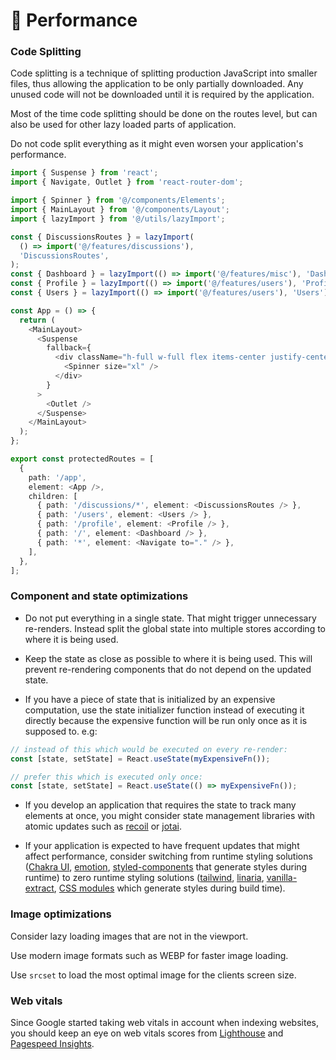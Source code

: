 # 🚄 Performance

### Code Splitting

Code splitting is a technique of splitting production JavaScript into smaller files, thus allowing the application to be only partially downloaded. Any unused code will not be downloaded until it is required by the application.

Most of the time code splitting should be done on the routes level, but can also be used for other lazy loaded parts of application.

Do not code split everything as it might even worsen your application's performance.

```typescript
import { Suspense } from 'react';
import { Navigate, Outlet } from 'react-router-dom';

import { Spinner } from '@/components/Elements';
import { MainLayout } from '@/components/Layout';
import { lazyImport } from '@/utils/lazyImport';

const { DiscussionsRoutes } = lazyImport(
  () => import('@/features/discussions'),
  'DiscussionsRoutes',
);
const { Dashboard } = lazyImport(() => import('@/features/misc'), 'Dashboard');
const { Profile } = lazyImport(() => import('@/features/users'), 'Profile');
const { Users } = lazyImport(() => import('@/features/users'), 'Users');

const App = () => {
  return (
    <MainLayout>
      <Suspense
        fallback={
          <div className="h-full w-full flex items-center justify-center">
            <Spinner size="xl" />
          </div>
        }
      >
        <Outlet />
      </Suspense>
    </MainLayout>
  );
};

export const protectedRoutes = [
  {
    path: '/app',
    element: <App />,
    children: [
      { path: '/discussions/*', element: <DiscussionsRoutes /> },
      { path: '/users', element: <Users /> },
      { path: '/profile', element: <Profile /> },
      { path: '/', element: <Dashboard /> },
      { path: '*', element: <Navigate to="." /> },
    ],
  },
];
```

### Component and state optimizations

- Do not put everything in a single state. That might trigger unnecessary re-renders. Instead split the global state into multiple stores according to where it is being used.

- Keep the state as close as possible to where it is being used. This will prevent re-rendering components that do not depend on the updated state.

- If you have a piece of state that is initialized by an expensive computation, use the state initializer function instead of executing it directly because the expensive function will be run only once as it is supposed to. e.g:

```javascript
// instead of this which would be executed on every re-render:
const [state, setState] = React.useState(myExpensiveFn());

// prefer this which is executed only once:
const [state, setState] = React.useState(() => myExpensiveFn());
```

- If you develop an application that requires the state to track many elements at once, you might consider state management libraries with atomic updates such as [recoil](https://recoiljs.org/) or [jotai](https://jotai.pmnd.rs/).

- If your application is expected to have frequent updates that might affect performance, consider switching from runtime styling solutions ([Chakra UI](https://chakra-ui.com/), [emotion](https://emotion.sh/docs/introduction), [styled-components](https://styled-components.com/) that generate styles during runtime) to zero runtime styling solutions ([tailwind](https://tailwindcss.com/), [linaria](https://github.com/callstack/linaria), [vanilla-extract](https://github.com/seek-oss/vanilla-extract), [CSS modules](https://github.com/css-modules/css-modules) which generate styles during build time).

### Image optimizations

Consider lazy loading images that are not in the viewport.

Use modern image formats such as WEBP for faster image loading.

Use `srcset` to load the most optimal image for the clients screen size.

### Web vitals

Since Google started taking web vitals in account when indexing websites, you should keep an eye on web vitals scores from [Lighthouse](https://web.dev/measure/) and [Pagespeed Insights](https://pagespeed.web.dev/).
